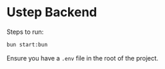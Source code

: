 # Ustep Backend

Steps to run:

```bash
bun start:bun
```

Ensure you have a `.env` file in the root of the project.

